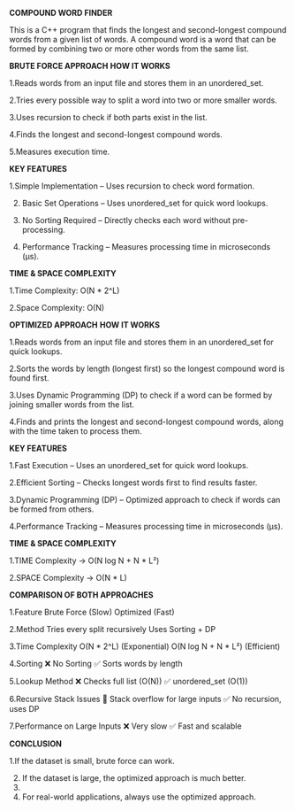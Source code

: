 **COMPOUND WORD FINDER**

This is a C++ program that finds the longest and second-longest compound words from a given list of words. A compound word is a word that can be formed by combining two or more other words from the same list.

**BRUTE FORCE APPROACH**
**HOW IT WORKS**

1.Reads words from an input file and stores them in an unordered_set.

2.Tries every possible way to split a word into two or more smaller words.

3.Uses recursion to check if both parts exist in the list.

4.Finds the longest and second-longest compound words.

5.Measures execution time.

**KEY FEATURES**

1.Simple Implementation – Uses recursion to check word formation.

2. Basic Set Operations – Uses unordered_set for quick word lookups.
  
3. No Sorting Required – Directly checks each word without pre-processing.
  
4. Performance Tracking – Measures processing time in microseconds (µs).

**TIME & SPACE COMPLEXITY**

1.Time Complexity: O(N * 2^L) 

2.Space Complexity: O(N) 

**OPTIMIZED APPROACH**
**HOW IT WORKS**

1.Reads words from an input file and stores them in an unordered_set for quick lookups.

2.Sorts the words by length (longest first) so the longest compound word is found first.

3.Uses Dynamic Programming (DP) to check if a word can be formed by joining smaller words from the list.

4.Finds and prints the longest and second-longest compound words, along with the time taken to process them.

**KEY FEATURES**

1.Fast Execution – Uses an unordered_set for quick word lookups.

2.Efficient Sorting – Checks longest words first to find results faster.

3.Dynamic Programming (DP) – Optimized approach to check if words can be formed from others.

4.Performance Tracking – Measures processing time in microseconds (µs).

**TIME & SPACE COMPLEXITY**

1.TIME Complexity → O(N log N + N * L²)

2.SPACE Complexity → O(N * L)


**COMPARISON OF BOTH APPROACHES**

1.Feature              	                    Brute Force (Slow)	                               Optimized (Fast)

2.Method	                                  Tries every split recursively	                     Uses Sorting + DP

3.Time Complexity      	                    O(N * 2^L) (Exponential)	                         O(N log N + N * L²) (Efficient)

4.Sorting             	                    ❌ No Sorting                                    	✅ Sorts words by length

5.Lookup Method	                            ❌ Checks full list (O(N))	                      ✅ unordered_set (O(1))

6.Recursive Stack Issues	                  🚨 Stack overflow for large inputs              	✅ No recursion, uses DP

7.Performance on Large Inputs	              ❌ Very slow	                                    ✅ Fast and scalable

**CONCLUSION**

1.If the dataset is small, brute force can work.

2. If the dataset is large, the optimized approach is much better.
3. 
4. For real-world applications, always use the optimized approach. 
